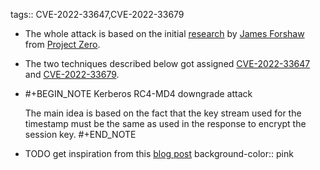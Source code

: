 tags:: CVE-2022-33647,CVE-2022-33679

- The whole attack is based on the initial [research](https://googleprojectzero.blogspot.com/2022/10/rc4-is-still-considered-harmful.html) by [James Forshaw](https://twitter.com/tiraniddo) from [Project Zero](https://googleprojectzero.blogspot.com/p/about-project-zero.html).
- The two techniques described below got assigned [CVE-2022-33647](https://nvd.nist.gov/vuln/detail/CVE-2022-33647) and [CVE-2022-33679](https://nvd.nist.gov/vuln/detail/CVE-2022-33679).
- #+BEGIN_NOTE
  Kerberos RC4-MD4 downgrade attack
  
  The main idea is based on the fact that the key stream used for the timestamp must be the same as used in the response to encrypt the session key.
  #+END_NOTE
- TODO get inspiration from this [blog post](https://www.chudamax.com/posts/kerberos-102-overview/#rc4-as-rep-decryption-cve-2022-33647-cve-2022-33679)
  background-color:: pink